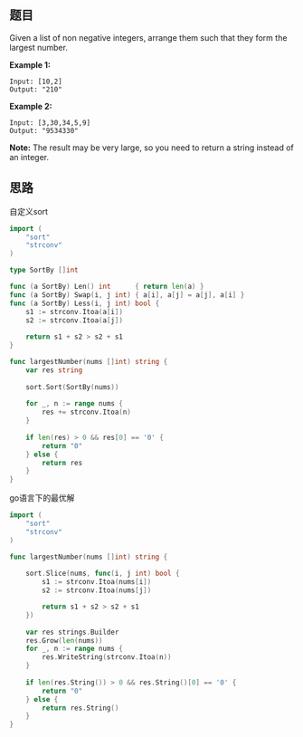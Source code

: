 ## 题目

Given a list of non negative integers, arrange them such that they form the largest number.

**Example 1:**

```
Input: [10,2]
Output: "210"
```

**Example 2:**

```
Input: [3,30,34,5,9]
Output: "9534330"
```

**Note:** The result may be very large, so you need to return a string instead of an integer.

## 思路

自定义sort

```go
import (
    "sort"
    "strconv"
)

type SortBy []int

func (a SortBy) Len() int      { return len(a) }
func (a SortBy) Swap(i, j int) { a[i], a[j] = a[j], a[i] }
func (a SortBy) Less(i, j int) bool {
    s1 := strconv.Itoa(a[i])
    s2 := strconv.Itoa(a[j])
    
    return s1 + s2 > s2 + s1
}

func largestNumber(nums []int) string {
    var res string
    
    sort.Sort(SortBy(nums))
    
    for _, n := range nums {
        res += strconv.Itoa(n)
    }
    
    if len(res) > 0 && res[0] == '0' {
        return "0"
    } else {
        return res
    }
}
```

go语言下的最优解

```go
import (
    "sort"
    "strconv"
)

func largestNumber(nums []int) string {
    
    sort.Slice(nums, func(i, j int) bool {
        s1 := strconv.Itoa(nums[i])
        s2 := strconv.Itoa(nums[j])

        return s1 + s2 > s2 + s1
    })
    
    var res strings.Builder
    res.Grow(len(nums))
    for _, n := range nums {
        res.WriteString(strconv.Itoa(n))
	}
    
    if len(res.String()) > 0 && res.String()[0] == '0' {
        return "0"
    } else {
        return res.String()
    }
}
```


